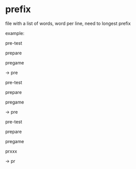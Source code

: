 # prefix

file with a list of words, word per line, need to longest prefix 

example:

pre-test

prepare

pregame 

→ pre

pre-test

prepare

pregame 

→ pre


pre-test

prepare

pregame 

prxxx  

→ pr
